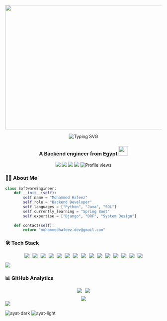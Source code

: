 <p align="center">
<!--   <a>
    <img src="https://mir-s3-cdn-cf.behance.net/project_modules/max_1200/22b22287602523.5dbd29081561d.gif" width="1920" height="400">
  </a> -->
 <a>
    <img src="https://camo.githubusercontent.com/4c3fd71b359cd5dfadc21247cde8f16ecbe5d41db8ac79ef28e3091ab02a8bef/68747470733a2f2f6d69722d73332d63646e2d63662e626568616e63652e6e65742f70726f6a6563745f6d6f64756c65732f6d61785f313230302f3831626234623136353638343031392e363430623630333864313333652e676966" width="1920" height="400">
  </a>
</p>

<div align="center">
  <img src="https://readme-typing-svg.demolab.com?font=Fira+Code&weight=600&size=30&duration=4000&pause=1000&color=66FCF1&center=true&vCenter=true&width=600&lines=Hi%F0%9F%91%8B%2C+I'm+Mohammed+Hafeez;Backend+Engineer+%F0%9F%92%BB;Python+%7C+Django+%7C+DRF+%7C+Docker" alt="Typing SVG" />
</div>

<h3 align="center">A Backend engineer from Egypt <img src="https://media.giphy.com/media/WUlplcMpOCEmTGBtBW/giphy.gif" width="30"></h3>

<p align="center">
  <a href="https://github.com/MUHAMMEDHAFEEZ" target="_blank"><img src="https://img.shields.io/badge/-@MUHAMMEDHAFEEZ-181717?style=flat-square&logo=GitHub&logoColor=white"></a>
  <a href="https://www.linkedin.com/in/mohammed-hafeez-574306235" target="_blank"><img src="https://img.shields.io/badge/-LinkedIn-0A66C2?style=flat-square&logo=LinkedIn&logoColor=white"></a>
  <a href="https://twitter.com/mohamedhafeez0" target="_blank"><img src="https://img.shields.io/badge/-Twitter-1DA1F2?style=flat-square&logo=Twitter&logoColor=white"></a>
  <a href="mailto:mohammedhafeez.dev@gmail.com" target="_blank"><img src="https://img.shields.io/badge/-Email-EA4335?style=flat-square&logo=Gmail&logoColor=white"></a>
  <img src="https://komarev.com/ghpvc/?username=muhammedhafeez&label=Views&color=6e40c9&style=flat-square&abbreviated=true&base=12000" alt="Profile views"/>
</p>

### 👨‍💻 About Me

```python
class SoftwareEngineer:
    def __init__(self):
        self.name = "Mohammed Hafeez"
        self.role = "Backend Developer"
        self.languages = ["Python", "Java", "SQL"]
        self.currently_learning = "Spring Boot"
        self.expertise = ["Django", "DRF", "System Design"]
        
    def contact(self):
        return "mohammedhafeez.dev@gmail.com"
```

### 🛠️ Tech Stack

<p align="center">
  <div style="display: flex; flex-wrap: wrap; justify-content: center; gap: 10px; font-size: 0;">
    <a href="https://www.python.org" target="_blank" style="display: inline-block; margin: 0; padding: 0; border: none;"><img src="https://skillicons.dev/icons?i=python" alt="Python" title="Python" style="display: block; border: none;"/></a><!--
    --><a href="https://www.djangoproject.com" target="_blank" style="display: inline-block; margin: 0; padding: 0; border: none;"><img src="https://skillicons.dev/icons?i=django" alt="Django" title="Django" style="display: block; border: none;"/></a><!--
    --><a href="https://www.java.com" target="_blank" style="display: inline-block; margin: 0; padding: 0; border: none;"><img src="https://skillicons.dev/icons?i=java" alt="Java" title="Java" style="display: block; border: none;"/></a><!--
    --><a href="https://spring.io" target="_blank" style="display: inline-block; margin: 0; padding: 0; border: none;"><img src="https://skillicons.dev/icons?i=spring" alt="Spring" title="Spring Framework" style="display: block; border: none;"/></a><!--
    --><a href="https://aws.amazon.com" target="_blank" style="display: inline-block; margin: 0; padding: 0; border: none;"><img src="https://skillicons.dev/icons?i=aws" alt="AWS" title="Amazon Web Services" style="display: block; border: none;"/></a><!--
    --><a href="https://git-scm.com" target="_blank" style="display: inline-block; margin: 0; padding: 0; border: none;"><img src="https://skillicons.dev/icons?i=git" alt="Git" title="Git" style="display: block; border: none;"/></a><!--
    --><a href="https://firebase.google.com" target="_blank" style="display: inline-block; margin: 0; padding: 0; border: none;"><img src="https://skillicons.dev/icons?i=firebase" alt="Firebase" title="Firebase" style="display: block; border: none;"/></a><!--
    --><a href="https://flutter.dev" target="_blank" style="display: inline-block; margin: 0; padding: 0; border: none;"><img src="https://skillicons.dev/icons?i=flutter" alt="Flutter" title="Flutter" style="display: block; border: none;"/></a><!--
    --><a href="https://nodejs.org" target="_blank" style="display: inline-block; margin: 0; padding: 0; border: none;"><img src="https://skillicons.dev/icons?i=nodejs" alt="Node.js" title="Node.js" style="display: block; border: none;"/></a><!--
    --><a href="https://www.postgresql.org" target="_blank" style="display: inline-block; margin: 0; padding: 0; border: none;"><img src="https://skillicons.dev/icons?i=postgresql" alt="PostgreSQL" title="PostgreSQL" style="display: block; border: none;"/></a><!--
    --><a href="https://www.mysql.com" target="_blank" style="display: inline-block; margin: 0; padding: 0; border: none;"><img src="https://skillicons.dev/icons?i=mysql" alt="MySQL" title="MySQL" style="display: block; border: none;"/></a><!--
    --><a href="https://www.sqlite.org" target="_blank" style="display: inline-block; margin: 0; padding: 0; border: none;"><img src="https://skillicons.dev/icons?i=sqlite" alt="SQLite" title="SQLite" style="display: block; border: none;"/></a><!--
    --><a href="https://www.postman.com" target="_blank" style="display: inline-block; margin: 0; padding: 0; border: none;"><img src="https://skillicons.dev/icons?i=postman" alt="Postman" title="Postman" style="display: block; border: none;"/></a><!--
    --><a href="https://isocpp.org" target="_blank" style="display: inline-block; margin: 0; padding: 0; border: none;"><img src="https://skillicons.dev/icons?i=cpp" alt="C++" title="C++" style="display: block; border: none;"/></a><!--
    --><a href="https://www.arduino.cc" target="_blank" style="display: inline-block; margin: 0; padding: 0; border: none;"><img src="https://skillicons.dev/icons?i=arduino" alt="Arduino" title="Arduino" style="display: block; border: none;"/></a>
  </div>
</p>

<img src="https://user-images.githubusercontent.com/73097560/115834477-dbab4500-a447-11eb-908a-139a6edaec5c.gif">

### 📊 GitHub Analytics

<div align="center">
  <!-- Stats container with flexbox -->
  <div style="display: flex; justify-content: center; flex-wrap: wrap; gap: 10px; margin: 10px 0;">
    <img src="https://github-readme-stats.vercel.app/api?username=MUHAMMEDHAFEEZ&show_icons=true&theme=tokyonight&hide_border=true&height=195&width=300" />
    <img src="https://github-readme-stats.vercel.app/api/top-langs/?username=MUHAMMEDHAFEEZ&layout=compact&theme=tokyonight&hide_border=true&height=195&width=300" />
  </div>
  
  <img src="https://github-readme-activity-graph.vercel.app/graph?username=MUHAMMEDHAFEEZ&theme=tokyo-night&hide_border=true&height=300&width=300" />
</div>

<img src="https://user-images.githubusercontent.com/73097560/115834477-dbab4500-a447-11eb-908a-139a6edaec5c.gif">

![ayat-dark](https://github.com/user-attachments/assets/916aad76-a56d-4e72-a2de-5f70d5ecde93#gh-dark-mode-only&cache_seconds=1800&count_private=true)
![ayat-light](https://github.com/user-attachments/assets/1ba2bd51-f9b2-4080-b48b-7f6dd9845336#gh-light-mode-only)


